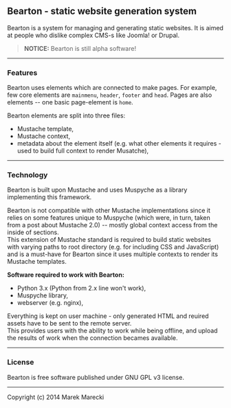 ## Bearton - static website generation system

Bearton is a system for managing and generating static websites.
It is aimed at people who dislike complex CMS-s like Joomla! or Drupal.

> **NOTICE:** Bearton is still alpha software!

----

### Features

Bearton uses elements which are connected to make pages.
For example, few core elements are `mainmenu`, `header`, `footer` and `head`.
Pages are also elements -- one basic page-element is `home`.

Bearton elements are split into three files:

- Mustache template,
- Mustache context,
- metadata about the element itself (e.g. what other elements it requires - used to build full context to render Musatche),

----

### Technology

Bearton is built upon Mustache and uses Muspyche as a library implementing this framework.

Bearton is not compatible with other Mustache implementations since it relies on some features
unique to Muspyche (which were, in turn, taken from a post about Mustache 2.0) -- mostly global
context access from the inside of sections.  
This extension of Mustache standard is required to build static websites with varying paths to
root directory (e.g. for including CSS and JavaScript) and
is a must-have for Bearton since it uses multiple contexts to render its Mustache templates.

**Software required to work with Bearton:**

- Python 3.x (Python from 2.x line won't work),
- Muspyche library,
- webserver (e.g. nginx),

Everything is kept on user machine - only generated HTML and reuired assets have to be sent
to the remote server.  
This provides users with the ability to work while being offline, and upload the results of work
when the connection becames available.

----

### License

Bearton is free software published under GNU GPL v3 license.

----

Copyright (c) 2014 Marek Marecki <github dot com slash marekjm>
